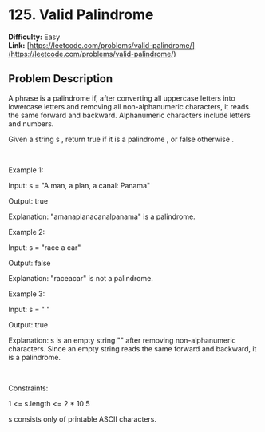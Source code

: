 # 125. Valid Palindrome

**Difficulty:** Easy  
**Link:** [https://leetcode.com/problems/valid-palindrome/](https://leetcode.com/problems/valid-palindrome/)

## Problem Description

A phrase is a 
palindrome
 if, after converting all uppercase letters into lowercase letters and removing all non-alphanumeric characters, it reads the same forward and backward. Alphanumeric characters include letters and numbers.


Given a string 
s
, return 
true
 if it is a 
palindrome
, or 
false
 otherwise
.


 


Example 1:




Input:
 s = "A man, a plan, a canal: Panama"

Output:
 true

Explanation:
 "amanaplanacanalpanama" is a palindrome.



Example 2:




Input:
 s = "race a car"

Output:
 false

Explanation:
 "raceacar" is not a palindrome.



Example 3:




Input:
 s = " "

Output:
 true

Explanation:
 s is an empty string "" after removing non-alphanumeric characters.
Since an empty string reads the same forward and backward, it is a palindrome.



 


Constraints:




1 <= s.length <= 2 * 10
5


s
 consists only of printable ASCII characters.




